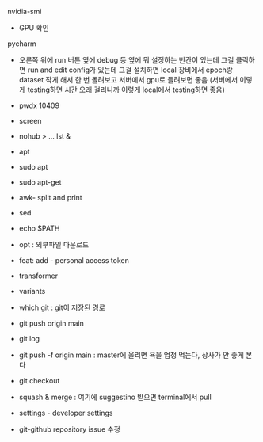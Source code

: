 nvidia-smi
- GPU 확인

pycharm
- 오른쪽 위에 run 버튼 옆에 debug 등 옆에 뭐 설정하는 빈칸이 있는데 그걸 클릭하면 run and edit config가 있는데 그걸 설치하면 local 장비에서 epoch랑 dataset 작게 해서 한 번 돌려보고 서버에서 gpu로 들려보면 좋음 (서버에서 이렇게 testing하면 시간 오래 걸리니까 이렇게 local에서 testing하면 좋음)

- pwdx 10409

- screen
- nohub > ... lst &
- apt
- sudo apt
- sudo apt-get
- awk- split and print
- sed
- echo $PATH
- opt : 외부파일 다운로드
- feat: add - personal access token

- transformer
- variants

- which git : git이 저장된 경로
- git push origin main
- git log
- git push -f origin main : master에 올리면 욕을 엄청 먹는다, 상사가 안 좋게 본다
- git checkout
- squash & merge : 여기에 suggestino 받으면 terminal에서 pull

- settings - developer settings

- git-github repository issue 수정




